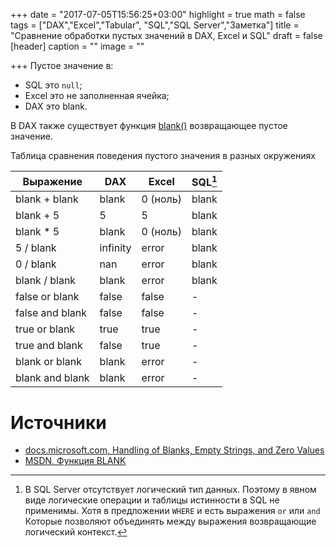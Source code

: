 +++
date = "2017-07-05T15:56:25+03:00"
highlight = true
math = false
tags = ["DAX","Excel","Tabular", "SQL","SQL Server","Заметка"]
title = "Сравнение обработки пустых значений в DAX, Excel и SQL"
draft = false
[header]
  caption = ""
  image = ""

+++
Пустое значение в:

* SQL это `null`;
* Excel это не заполненная ячейка;
* DAX это blank.

В DAX также существует функция [blank()]((https://msdn.microsoft.com/ru-ru/library/ee634820.aspx)) возвращающее пустое значение.

Таблица сравнения поведения пустого значения в разных окружениях

| Выражение       | DAX      | Excel    | SQL[^1] |
|-----------------|----------|----------|--------------------------------|
| blank  +  blank | blank    | 0 (ноль) | blank                          |
| blank  +  5     | 5        | 5        | blank                          |
| blank  *  5     | blank    | 0 (ноль) | blank                          |
| 5      /  blank | infinity | error    | blank                          |
| 0      /  blank | nan      | error    | blank                          |
| blank  /  blank | blank    | error    | blank                          |
| false or  blank | false    | false    | -                              |
| false and blank | false    | false    | -                              |
| true  or  blank | true     | true     | -                              |
| true  and blank | false    | true     | -                              |
| blank or  blank | blank    | error    | -                              |
| blank and blank | blank    | error    | -                              |

# Источники
* [docs.microsoft.com, Handling of Blanks, Empty Strings, and Zero Values](https://docs.microsoft.com/ru-ru/sql/analysis-services/tabular-models/data-types-supported-ssas-tabular#a-namebkmkhandblanksa-handling-of-blanks-empty-strings-and-zero-values)
* [MSDN, Функция BLANK](https://msdn.microsoft.com/ru-ru/library/ee634820.aspx)

[^1]: В SQL Server отсутствует логический тип данных. Поэтому в явном виде логические операции и таблицы истинности в SQL не применимы. Хотя в предложении `WHERE` и есть выражения `or` или `and` Которые позволяют объединять между выражения возвращающие логический контекст. 
